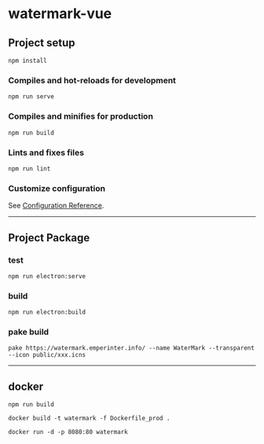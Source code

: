# watermark-vue

## Project setup
```
npm install
```

### Compiles and hot-reloads for development
```
npm run serve
```

### Compiles and minifies for production
```
npm run build
```

### Lints and fixes files
```
npm run lint
```

### Customize configuration
See [Configuration Reference](https://cli.vuejs.org/config/).


----

## Project Package

### test

```shell
npm run electron:serve
```


### build

```shell
npm run electron:build
```

### pake build

```shell
pake https://watermark.emperinter.info/ --name WaterMark --transparent --icon public/xxx.icns
```
---

## docker 

```shell
npm run build
```

```shell
docker build -t watermark -f Dockerfile_prod .
```

```shell
docker run -d -p 8080:80 watermark
```

